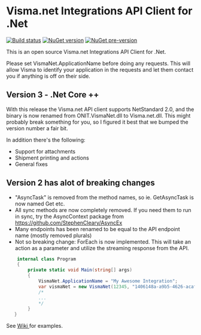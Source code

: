 # Visma.net Integrations API Client for .Net

[![Build status](https://ci.appveyor.com/api/projects/status/0blvwjrcuew4phr3?svg=true)](https://ci.appveyor.com/project/omelhus/visma-net) [![NuGet version](https://img.shields.io/nuget/v/Visma.net.svg)](https://www.nuget.org/packages/Visma.net) [![NuGet pre-version](https://img.shields.io/nuget/vpre/Visma.net.svg)](https://www.nuget.org/packages/Visma.net)  

This is an open source Visma.net Integrations API Client for .Net.

Please set VismaNet.ApplicationName before doing any requests. This will allow Visma to identify your application in the requests and let them contact you if anything is off on their side.

## Version 3 - .Net Core ++
With this release the Visma.net API client supports NetStandard 2.0, and the binary is now renamed from ONIT.VismaNet.dll to Visma.net.dll. This might probably break something for you, so I figured it best that we bumped the version number a fair bit.

In addition there's the following:
  * Support for attachments
  * Shipment printing and actions
  * General fixes

## Version 2 has alot of breaking changes
 * "AsyncTask" is removed from the method names, so ie. GetAsyncTask is now named Get etc.
 * All sync methods are now completely removed. If you need them to run in sync, try the AsyncContext package from https://github.com/StephenCleary/AsyncEx
 * Many endpoints has been renamed to be equal to the API endpoint name (mostly removed plurals)
 * Not so breaking change: ForEach<T> is now implemented. This will take an action as a parameter and utilize the streaming response from the API.

```csharp
    internal class Program
    {
        private static void Main(string[] args)
        {
            VismaNet.ApplicationName = "My Awesome Integration";
            var vismaNet = new VismaNet(12345, "1406148a-a9b5-4626-acaf-e485a85b6e0c");
            /*
            ...
            */
        }
   }
```

See [ Wiki ](https://github.com/ON-IT/Visma.Net/wiki) for examples.
